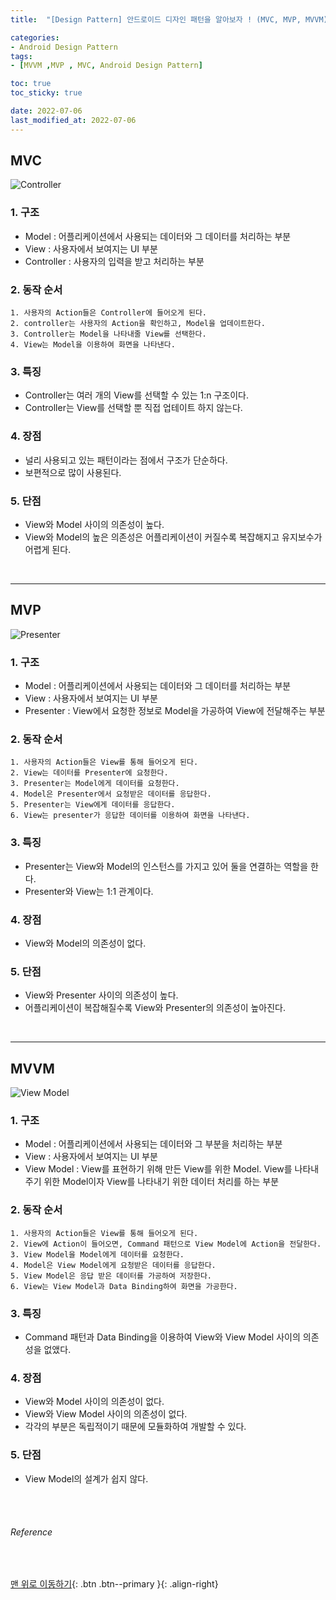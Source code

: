 ```yaml
---
title:  "[Design Pattern] 안드로이드 디자인 패턴을 알아보자 ! (MVC, MVP, MVVM)"

categories:
- Android Design Pattern
tags:
- [MVVM ,MVP , MVC, Android Design Pattern]

toc: true
toc_sticky: true

date: 2022-07-06
last_modified_at: 2022-07-06
---
```


## MVC

![Controller](https://user-images.githubusercontent.com/61777583/177506978-a53cca03-4d38-45e3-94bd-c7559d75071f.png)

### 1. 구조

- Model : 어플리케이션에서 사용되는 데이터와 그 데이터를 처리하는 부분
- View : 사용자에서 보여지는 UI 부분
- Controller : 사용자의 입력을 받고 처리하는 부분

### 2. 동작 순서

    1. 사용자의 Action들은 Controller에 들어오게 된다.
    2. controller는 사용자의 Action을 확인하고, Model을 업데이트한다.
    3. Controller는 Model을 나타내줄 View를 선택한다.
    4. View는 Model을 이용하여 화면을 나타낸다.

### 3. 특징

- Controller는 여러 개의 View를 선택할 수 있는 1:n 구조이다.
- Controller는 View를 선택할 뿐 직접 업테이트 하지 않는다.

### 4. 장점

- 널리 사용되고 있는 패턴이라는 점에서 구조가 단순하다.
- 보편적으로 많이 사용된다.

### 5. 단점

- View와 Model 사이의 의존성이 높다.
- View와 Model의 높은 의존성은 어플리케이션이 커질수록 복잡해지고 유지보수가 어렵게 된다.

<br>

***

## MVP

![Presenter](https://user-images.githubusercontent.com/61777583/177508534-d6706cca-3f5f-4e9e-a7a7-0dbd1b5d2447.png)

### 1. 구조

- Model : 어플리케이션에서 사용되는 데이터와 그 데이터를 처리하는 부분
- View : 사용자에서 보여지는 UI 부분
- Presenter : View에서 요청한 정보로 Model을 가공하여 View에 전달해주는 부분

### 2. 동작 순서

    1. 사용자의 Action들은 View를 통해 들어오게 된다.
    2. View는 데이터를 Presenter에 요청한다.
    3. Presenter는 Model에게 데이터를 요청한다.
    4. Model은 Presenter에서 요청받은 데이터를 응답한다.
    5. Presenter는 View에게 데이터를 응답한다.
    6. View는 presenter가 응답한 데이터를 이용하여 화면을 나타낸다.

### 3. 특징

- Presenter는 View와 Model의 인스턴스를 가지고 있어 둘을 연결하는 역할을 한다.
- Presenter와 View는 1:1 관계이다.

### 4. 장점

- View와 Model의 의존성이 없다.

### 5. 단점

- View와 Presenter 사이의 의존성이 높다.
- 어플리케이션이 복잡해질수록 View와 Presenter의 의존성이 높아진다.

<br>

***

## MVVM

![View Model](https://user-images.githubusercontent.com/61777583/177508750-cd2697ce-2ed5-4298-8608-a63272f9d503.png)

### 1. 구조

- Model : 어플리케이션에서 사용되는 데이터와 그 부분을 처리하는 부분
- View : 사용자에서 보여지는 UI 부분
- View Model : View를 표현하기 위해 만든 View를 위한 Model. View를 나타내 주기 위한 Model이자 View를 나타내기 위한 데이터 처리를 하는 부분

### 2. 동작 순서

    1. 사용자의 Action들은 View를 통해 들어오게 된다.
    2. View에 Action이 들어오면, Command 패턴으로 View Model에 Action을 전달한다.
    3. View Model을 Model에게 데이터를 요청한다.
    4. Model은 View Model에게 요청받은 데이터를 응답한다.
    5. View Model은 응답 받은 데이터를 가공하여 저장한다.
    6. View는 View Model과 Data Binding하여 화면을 가공한다.

### 3. 특징

- Command 패턴과 Data Binding을 이용하여 View와 View Model 사이의 의존성을 없앴다.

### 4. 장점

- View와 Model 사이의 의존성이 없다.
- View와 View Model 사이의 의존성이 없다.
- 각각의 부분은 독립적이기 때문에 모듈화하여 개발할 수 있다.

### 5. 단점

- View Model의 설계가 쉽지 않다.

<br>
<br>

###### Reference

<br>




[맨 위로 이동하기](#){: .btn .btn--primary }{: .align-right} 